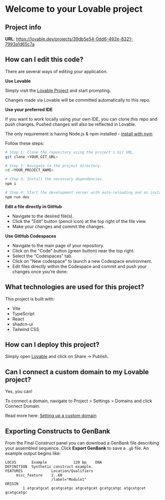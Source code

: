 # Welcome to your Lovable project

## Project info

**URL**: https://lovable.dev/projects/39db5e54-0dd6-492e-8321-7993a1d65c7a

## How can I edit this code?

There are several ways of editing your application.

**Use Lovable**

Simply visit the [Lovable Project](https://lovable.dev/projects/39db5e54-0dd6-492e-8321-7993a1d65c7a) and start prompting.

Changes made via Lovable will be committed automatically to this repo.

**Use your preferred IDE**

If you want to work locally using your own IDE, you can clone this repo and push changes. Pushed changes will also be reflected in Lovable.

The only requirement is having Node.js & npm installed - [install with nvm](https://github.com/nvm-sh/nvm#installing-and-updating)

Follow these steps:

```sh
# Step 1: Clone the repository using the project's Git URL.
git clone <YOUR_GIT_URL>

# Step 2: Navigate to the project directory.
cd <YOUR_PROJECT_NAME>

# Step 3: Install the necessary dependencies.
npm i

# Step 4: Start the development server with auto-reloading and an instant preview.
npm run dev
```

**Edit a file directly in GitHub**

- Navigate to the desired file(s).
- Click the "Edit" button (pencil icon) at the top right of the file view.
- Make your changes and commit the changes.

**Use GitHub Codespaces**

- Navigate to the main page of your repository.
- Click on the "Code" button (green button) near the top right.
- Select the "Codespaces" tab.
- Click on "New codespace" to launch a new Codespace environment.
- Edit files directly within the Codespace and commit and push your changes once you're done.

## What technologies are used for this project?

This project is built with:

- Vite
- TypeScript
- React
- shadcn-ui
- Tailwind CSS

## How can I deploy this project?

Simply open [Lovable](https://lovable.dev/projects/39db5e54-0dd6-492e-8321-7993a1d65c7a) and click on Share -> Publish.

## Can I connect a custom domain to my Lovable project?

Yes, you can!

To connect a domain, navigate to Project > Settings > Domains and click Connect Domain.

Read more here: [Setting up a custom domain](https://docs.lovable.dev/tips-tricks/custom-domain#step-by-step-guide)

## Exporting Constructs to GenBank

From the Final Construct panel you can download a GenBank file describing your assembled sequence.
Click **Export GenBank** to save a `.gb` file. An example output begins like:

```text
LOCUS       Example            120 bp    DNA
DEFINITION  Synthetic construct example.
FEATURES             Location/Qualifiers
     misc_feature    1..60
                     /label="Module1"
ORIGIN
        1 atgcatgcat gcatgcatgc atgcatgcat gcatgcatgc atgcatgcat gcatgcatgc
```
